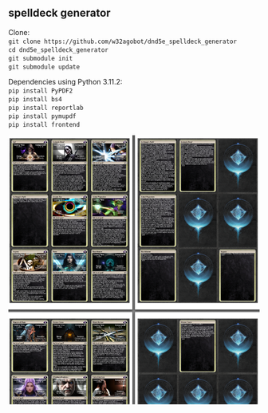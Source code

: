 ##  spelldeck generator  



Clone:  
`git clone https://github.com/w32agobot/dnd5e_spelldeck_generator`  
`cd dnd5e_spelldeck_generator`  
`git submodule init`  
`git submodule update`  

Dependencies using Python 3.11.2:  
`pip install PyPDF2`  
`pip install bs4`  
`pip install reportlab`  
`pip install pymupdf`  
`pip install frontend`


![Result](preview.png "A4 preview")
